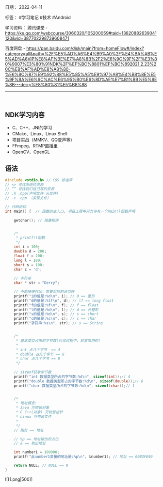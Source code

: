 日期： 2022-04-11

标签： #学习笔记 #技术 #Android 

学习资料： 
腾讯课堂 - https://ke.qq.com/webcourse/3060320/105200059#taid=13820882639041120&vid=387702298739608471

百度网盘 - https://pan.baidu.com/disk/main?from=homeFlow#/index?category=all&path=%2F%E5%AD%A6%E4%B9%A0%2F%E4%BA%AB%E5%AD%A6VIP%E8%AF%BE%E7%A8%8B%2F2%E6%9C%9F%2F%E3%80%9007%E3%80%91NDK%2F%EF%BC%8801%EF%BC%892021.2.23%20C%E8%AF%AD%E8%A8%80-%E6%8C%87%E9%92%88%E5%85%A5%E9%97%A8%E4%B8%8E%E5%9F%BA%E6%9C%AC%E6%95%B0%E6%8D%AE%E7%B1%BB%E5%9E%8B---derry%E8%80%81%E5%B8%88

---
<br>

## NDK学习内容
- C、C++、JNI的学习
- CMake、Linux、Linux Shell
- 项目实战（MMKV、QQ变声等）
- FFmpeg、RTMP直播里
- OpenCV、OpenGL


## 语法

```c
#include <stdio.h> // C99 标准库
// <> 寻找系统的资源
// “” 寻找我们自己写的资源
// .h .hpp(声明文件 头文件)
// .c .cpp （实现文件）

// 代码结构
int main() {  // 函数的主入口, 项目工程中只允许有一个main()函数声明
    
    getchar(); // 阻塞程序


	/*
	 * printf()函数
	 */
	int i = 100;
    double d = 200;
    float f = 200;
    long l = 100;
    short s = 100;
    char c = 'd';
    
    // 字符串
    char * str = "Derry";

    // 不能随便打印，需要对应的占位符
    printf("i的值是:%d\n", i); // d == 整形
    printf("d的值是:%lf\n", d); // lf == long float
    printf("f的值是:%f\n", f); // f == float
    printf("l的值是:%d\n", l); // d == 长整形
    printf("s的值是:%d\n", s); // s == short
    printf("c的值是:%c\n", c); // c == char
    printf("字符串:%s\n", str); // s == String


	/*
     * 基本类型占用的字节数(后续过程中，非常常用的) 
     * 
     * int 占几个字节  == 4
     * double 占几个字节 == 8
     * char 占几个字节 == 8
     */
    
    // sizeof获取字节数
    printf("int 数据类型所占的字节数:%d\n", sizeof(int));// 4
    printf("double 数据类型所占的字节数:%d\n", sizeof(double));// 8
    printf("char 数据类型所占的字节数:%d\n", sizeof(char));// 1


	/*
	 * 地址概念: 
	 * Java 万物皆对象
	 * C C++(对象) 万物皆指针
	 * Linux 万物皆文件
	 * 
	 */
	// 指针 == 地址

    // %p == 地址输出的占位
    // & == 取出地址

    int number1 = 100000;
    printf("此number1变量的地址是:%p\n", &number1); // 地址 == 00B3FE90

    return NULL; // NULL == 0
}
```
![[1.png|500]]